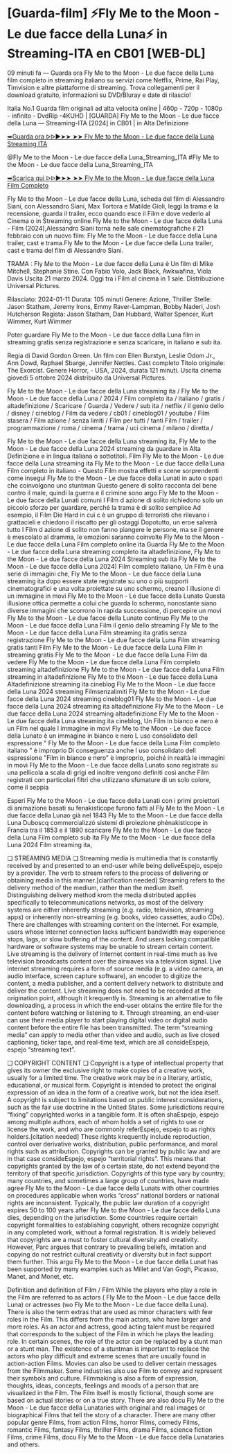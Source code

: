 # [Guarda-film] ⚡Fly Me to the Moon - Le due facce della Luna⚡ in Streaming-ITA en CB01 [WEB-DL]


09 minuti fa — Guarda ora Fly Me to the Moon - Le due facce della Luna film completo in streaming italiano su servizi come Netflix, Prime, Rai Play, Timvision e altre piattaforme di streaming. Trova collegamenti per il download gratuito, informazioni su DVD/Bluray e date di rilascio!

Italia No.1 Guarda film originali ad alta velocità online | 460p - 720p - 1080p - infinito - DvdRip -4KUHD | [GUARDA] Fly Me to the Moon - Le due facce della Luna — Streaming-ITA [2024] in CB01 | in Alta Definizione

[➥Guarda ora ᐅᐅ►➤➤ ➤➤ Fly Me to the Moon - Le due facce della Luna Streaming ITA](https://www.megavids.online/movie/1115379/only-the-river-flows.html?gitCODEX)

@Fly Me to the Moon - Le due facce della Luna_Streaming_ITA #Fly Me to the Moon - Le due facce della Luna_Streaming_ITA

[➥Scarica qui ᐅᐅ►➤➤ ➤➤ Fly Me to the Moon - Le due facce della Luna Film Completo ](https://www.megavids.online/movie/1115379/only-the-river-flows.html?gitCODEX)

Fly Me to the Moon - Le due facce della Luna, scheda del film di Alessandro Siani, con Alessandro Siani, Max Tortora e Matilde Gioli, leggi la trama e la recensione, guarda il trailer, ecco quando esce il Film e dove vederlo al Cinema o in Streaming online.Fly Me to the Moon - Le due facce della Luna - Film (2024),Alessandro Siani torna nelle sale cinematografiche il 21 febbraio con un nuovo film: Fly Me to the Moon - Le due facce della Luna trailer, cast e trama.Fly Me to the Moon - Le due facce della Luna trailer, cast e trama del film di Alessandro Siani.

TRAMA : Fly Me to the Moon - Le due facce della Luna è Un film di Mike Mitchell, Stephanie Stine. Con Fabio Volo, Jack Black, Awkwafina, Viola Davis Uscita 21 marzo 2024. Oggi tra i Film al cinema in 1 sale. Distribuzione Universal Pictures.

Rilasciato: 2024-01-11 Durata: 105 minuti Genere: Azione, Thriller Stelle: Jason Statham, Jeremy Irons, Emmy Raver-Lampman, Bobby Naderi, Josh Hutcherson Regista: Jason Statham, Dan Hubbard, Walter Spencer, Kurt Wimmer, Kurt Wimmer

Poter guardare Fly Me to the Moon - Le due facce della Luna film in streaming gratis senza registrazione e senza scaricare, in italiano e sub ita.

Regia di David Gordon Green. Un film con Ellen Burstyn, Leslie Odom Jr., Ann Dowd, Raphael Sbarge, Jennifer Nettles. Cast completo Titolo originale: The Exorcist. Genere Horror, - USA, 2024, durata 121 minuti. Uscita cinema giovedì 5 ottobre 2024 distribuito da Universal Pictures.

Fly Me to the Moon - Le due facce della Luna streaming ita / Fly Me to the Moon - Le due facce della Luna / 2024 / Film completo ita / italiano / gratis / altadefinizione / Scaricare / Guarda / Vedere / sub ita / netflix / il genio dello / disney / cineblog / Film da vedere / cb01 / cineblog01 / youtube / Film stasera / Film azione / senza limiti / Film per tutti / tanti Film / trailer / programmazione / roma / cinema / trama / uci cinema / milano / diretta /

Fly Me to the Moon - Le due facce della Luna streaming ita, Fly Me to the Moon - Le due facce della Luna 2024 streaming da guardare in Alta Definizione e in lingua italiana o sottotitoli. Film Fly Me to the Moon - Le due facce della Luna streaming ita Fly Me to the Moon - Le due facce della Luna Film completo in italiano - Questo Film mostra effetti e scene sorprendenti come insegui Fly Me to the Moon - Le due facce della Lunati in auto o spari che coinvolgono uno stuntman Questo genere di solito racconta del bene contro il male, quindi la guerra e il crimine sono argo Fly Me to the Moon - Le due facce della Lunati comuni I Film d azione di solito richiedono solo un piccolo sforzo per guardare, perché la trama è di solito semplice Ad esempio, il Film Die Hard in cui c è un gruppo di terroristi che rilevano i grattacieli e chiedono il riscatto per gli ostaggi Dopotutto, un eroe salverà tutto I Film d azione di solito non fanno piangere le persone, ma se il genere è mescolato al dramma, le emozioni saranno coinvolte Fly Me to the Moon - Le due facce della Luna Film completo online ita Guarda Fly Me to the Moon - Le due facce della Luna streaming completo ita altadefinizione, Fly Me to the Moon - Le due facce della Luna 2024 Streaming sub ita Fly Me to the Moon - Le due facce della Luna 2024) Film completo italiano, Un Film è una serie di immagini che, Fly Me to the Moon - Le due facce della Luna streaming ita dopo essere state registrate su uno o più supporti cinematografici e una volta proiettate su uno schermo, creano l illusione di un immagine in movi Fly Me to the Moon - Le due facce della Lunato Questa illusione ottica permette a colui che guarda lo schermo, nonostante siano diverse immagini che scorrono in rapida successione, di percepire un movi Fly Me to the Moon - Le due facce della Lunato continuo Fly Me to the Moon - Le due facce della Luna Film il genio dello streaming Fly Me to the Moon - Le due facce della Luna Film streaming ita gratis senza registrazione Fly Me to the Moon - Le due facce della Luna Film streaming gratis tanti Film Fly Me to the Moon - Le due facce della Luna Film in streaming gratis Fly Me to the Moon - Le due facce della Luna Film da vedere Fly Me to the Moon - Le due facce della Luna Film completo streaming altadefinizione Fly Me to the Moon - Le due facce della Luna Film streaming in altadefinizione Fly Me to the Moon - Le due facce della Luna Altadefinizione streaming ita cineblog Fly Me to the Moon - Le due facce della Luna 2024 streaming Filmsenzalimiti Fly Me to the Moon - Le due facce della Luna 2024 streaming cineblog01 Fly Me to the Moon - Le due facce della Luna 2024 streaming ita altadefinizione Fly Me to the Moon - Le due facce della Luna 2024 streaming altadefinizione Fly Me to the Moon - Le due facce della Luna streaming ita cineblog, Un Film in bianco e nero è un Film nel quale l immagine in movi Fly Me to the Moon - Le due facce della Lunato è un immagine in bianco e nero L uso consolidato dell espressione " Fly Me to the Moon - Le due facce della Luna Film completo italiano " è improprio Di conseguenza anche l uso consolidato dell espressione "Film in bianco e nero" è improprio, poiché in realtà le immagini in movi Fly Me to the Moon - Le due facce della Lunato sono registrate su una pellicola a scala di grigi ed inoltre vengono definiti così anche Film registrati con particolari filtri che utilizzano sfumature di un solo colore, come il seppia

Esperi Fly Me to the Moon - Le due facce della Lunati con i primi proiettori di animazione basati su fenakisticope furono fatti al Fly Me to the Moon - Le due facce della Lunao già nel 1843 Fly Me to the Moon - Le due facce della Luna Duboscq commercializzò sistemi di proiezione phénakisticope in Francia tra il 1853 e il 1890 scaricare Fly Me to the Moon - Le due facce della Luna Film completo sub ita Fly Me to the Moon - Le due facce della Luna 2024 Film streaming ita,

❏ STREAMING MEDIA ❏ Streaming media is multimedia that is constantly received by and presented to an end-user while being deliveEspejo, espejo by a provider. The verb to stream refers to the process of delivering or obtaining media in this manner.[clarification needed] Streaming refers to the delivery method of the medium, rather than the medium itself. Distinguishing delivery method krom the media distributed applies specifically to telecommunications networks, as most of the delivery systems are either inherently streaming (e.g. radio, television, streaming apps) or inherently non-streaming (e.g. books, video cassettes, audio CDs). There are challenges with streaming content on the Internet. For example, users whose Internet connection lacks sufficient bandwidth may experience stops, lags, or slow buffering of the content. And users lacking compatible hardware or software systems may be unable to stream certain content. Live streaming is the delivery of Internet content in real-time much as live television broadcasts content over the airwaves via a television signal. Live internet streaming requires a form of source media (e.g. a video camera, an audio interface, screen capture software), an encoder to digitize the content, a media publisher, and a content delivery network to distribute and deliver the content. Live streaming does not need to be recorded at the origination point, although it krequently is. Streaming is an alternative to file downloading, a process in which the end-user obtains the entire file for the content before watching or listening to it. Through streaming, an end-user can use their media player to start playing digital video or digital audio content before the entire file has been transmitted. The term “streaming media” can apply to media other than video and audio, such as live closed captioning, ticker tape, and real-time text, which are all consideEspejo, espejo “streaming text”.

❏ COPYRIGHT CONTENT ❏ Copyright is a type of intellectual property that gives its owner the exclusive right to make copies of a creative work, usually for a limited time. The creative work may be in a literary, artistic, educational, or musical form. Copyright is intended to protect the original expression of an idea in the form of a creative work, but not the idea itself. A copyright is subject to limitations based on public interest considerations, such as the fair use doctrine in the United States. Some jurisdictions require “fixing” copyrighted works in a tangible form. It is often shaEspejo, espejo among multiple authors, each of whom holds a set of rights to use or license the work, and who are commonly referEspejo, espejo to as rights holders.[citation needed] These rights krequently include reproduction, control over derivative works, distribution, public performance, and moral rights such as attribution. Copyrights can be granted by public law and are in that case consideEspejo, espejo “territorial rights”. This means that copyrights granted by the law of a certain state, do not extend beyond the territory of that specific jurisdiction. Copyrights of this type vary by country; many countries, and sometimes a large group of countries, have made agree Fly Me to the Moon - Le due facce della Lunats with other countries on procedures applicable when works “cross” national borders or national rights are inconsistent. Typically, the public law duration of a copyright expires 50 to 100 years after Fly Me to the Moon - Le due facce della Luna dies, depending on the jurisdiction. Some countries require certain copyright formalities to establishing copyright, others recognize copyright in any completed work, without a formal registration. It is widely believed that copyrights are a must to foster cultural diversity and creativity. However, Parc argues that contrary to prevailing beliefs, imitation and copying do not restrict cultural creativity or diversity but in fact support them further. This argu Fly Me to the Moon - Le due facce della Lunat has been supported by many examples such as Millet and Van Gogh, Picasso, Manet, and Monet, etc.

Definition and definition of Film / Film While the players who play a role in the Film are referred to as actors ( Fly Me to the Moon - Le due facce della Luna) or actresses (wo Fly Me to the Moon - Le due facce della Luna). There is also the term extras that are used as minor characters with few roles in the Film. This differs from the main actors, who have larger and more roles. As an actor and actress, good acting talent must be required that corresponds to the subject of the Film in which he plays the leading role. In certain scenes, the role of the actor can be replaced by a stunt man or a stunt man. The existence of a stuntman is important to replace the actors who play difficult and extreme scenes that are usually found in action-action Films. Movies can also be used to deliver certain messages from the Filmmaker. Some industries also use Film to convey and represent their symbols and culture. Filmmaking is also a form of expression, thoughts, ideas, concepts, feelings and moods of a person that are visualized in the Film. The Film itself is mostly fictional, though some are based on actual stories or on a true story. There are also docu Fly Me to the Moon - Le due facce della Lunataries with original and real images or biographical Films that tell the story of a character. There are many other popular genre Films, from action Films, horror Films, comedy Films, romantic Films, fantasy Films, thriller Films, drama Films, science fiction Films, crime Films, docu Fly Me to the Moon - Le due facce della Lunataries and others. 
